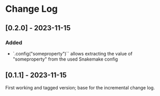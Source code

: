 # Change Log

## [0.2.0] - 2023-11-15

### Added
- `.config("someproperty")`` allows extracting the value of "someproperty" from the used Snakemake config

## [0.1.1] - 2023-11-15

First working and tagged version; base for the incremental change log.
